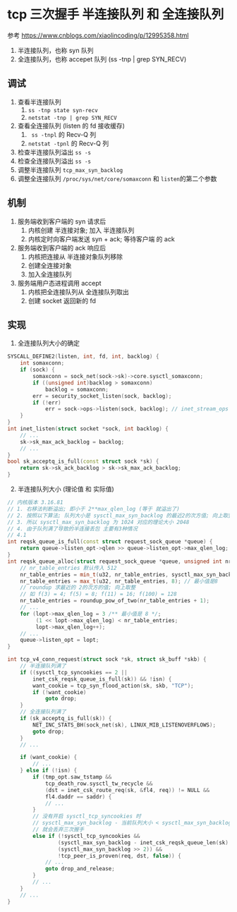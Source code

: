 # tcp 三次握手 半连接队列 和 全连接队列
参考 https://www.cnblogs.com/xiaolincoding/p/12995358.html
1. 半连接队列，也称 syn 队列
2. 全连接队列，也称 accepet 队列 (ss -tnp | grep SYN_RECV)

## 调试
1. 查看半连接队列
    1. `ss -tnp state syn-recv`
    2. `netstat -tnp | grep SYN_RECV`
2. 查看全连接队列 (listen 的 fd 接收缓存)
    1. ` ss -tnpl` 的 Recv-Q 列
    2. `netstat -tpnl` 的 Recv-Q 列
3. 检查半连接队列溢出 `ss -s`
4. 检查全连接队列溢出 `ss -s`
5. 调整半连接队列 `tcp_max_syn_backlog`
6. 调整全连接队列 `/proc/sys/net/core/somaxconn` 和 `listen`的第二个参数
 
## 机制
1. 服务端收到客户端的 syn 请求后
    1. 内核创建 半连接对象; 加入 半连接队列
    2. 内核定时向客户端发送 syn + ack; 等待客户端 的 ack
2. 服务端收到客户端的 ack 响应后
    1. 内核把连接从 半连接对象队列移除
    2. 创建全连接对象
    3. 加入全连接队列
3. 服务端用户态进程调用 accept
    1. 内核把全连接队列从 全连接队列取出
    2. 创建 socket 返回新的 fd

## 实现
1. 全连接队列大小的确定
```c++
SYSCALL_DEFINE2(listen, int, fd, int, backlog) {
    int somaxconn;
    if (sock) {
        somaxconn = sock_net(sock->sk)->core.sysctl_somaxconn;
        if ((unsigned int)backlog > somaxconn)
            backlog = somaxconn;
        err = security_socket_listen(sock, backlog);
        if (!err) 
            err = sock->ops->listen(sock, backlog); // inet_stream_ops .listen = inet_listen;
    }
}
int inet_listen(struct socket *sock, int backlog) {
    // ...
    sk->sk_max_ack_backlog = backlog;
    // ...
}
bool sk_acceptq_is_full(const struct sock *sk) {
    return sk->sk_ack_backlog > sk->sk_max_ack_backlog;
}
```
2. 半连接队列大小 (理论值 和 实际值)
```c++
// 内核版本 3.16.81
// 1. 右移法判断溢出; 即小于 2**max_qlen_log (等于 就溢出了)
// 2. 按照以下算法; 队列大小是 sysctl_max_syn_backlog 的最近2的次方值; 向上取整
// 3. 所以 sysctl_max_syn_backlog 为 1024 对应的理论大小 2048
// 4. 由于队列满了导致的半连接丢包 主要有3种情况
// 4.1 
int reqsk_queue_is_full(const struct request_sock_queue *queue) {
    return queue->listen_opt->qlen >> queue->listen_opt->max_qlen_log;
}
int reqsk_queue_alloc(struct request_sock_queue *queue, unsigned int nr_table_entries) {
    // nr_table_entries 默认传入 512
    nr_table_entries = min_t(u32, nr_table_entries, sysctl_max_syn_backlog);
    nr_table_entries = max_t(u32, nr_table_entries, 8); // 最小值是8
    // roundup 求最近的 2的次方的值; 向上取整
    // 如 f(3) = 4; f(5) = 8; f(11) = 16; f(100) = 128
    nr_table_entries = roundup_pow_of_two(nr_table_entries + 1);
    // ...
    for (lopt->max_qlen_log = 3 /** 最小值是 8 */;
         (1 << lopt->max_qlen_log) < nr_table_entries;
         lopt->max_qlen_log++);
    // ...
    queue->listen_opt = lopt;
}

int tcp_v4_conn_request(struct sock *sk, struct sk_buff *skb) {
    // 半连接队列满了
    if ((sysctl_tcp_syncookies == 2 ||
        inet_csk_reqsk_queue_is_full(sk)) && !isn) {
        want_cookie = tcp_syn_flood_action(sk, skb, "TCP");
        if (!want_cookie)
            goto drop;
    }
    // 全连接队列满了
    if (sk_acceptq_is_full(sk)) {
        NET_INC_STATS_BH(sock_net(sk), LINUX_MIB_LISTENOVERFLOWS);
        goto drop;
    }
    // ...

    if (want_cookie) {
        // ...
    } else if (!isn) {
        if (tmp_opt.saw_tstamp &&
            tcp_death_row.sysctl_tw_recycle &&
            (dst = inet_csk_route_req(sk, &fl4, req)) != NULL &&
            fl4.daddr == saddr) {
            // ...
        }
        // 没有开启 sysctl_tcp_syncookies 时
        // sysctl_max_syn_backlog - 当前队列大小 < sysctl_max_syn_backlog 的 1/4
        // 就会丢弃三次握手
        else if (!sysctl_tcp_syncookies &&
                (sysctl_max_syn_backlog - inet_csk_reqsk_queue_len(sk) <
                (sysctl_max_syn_backlog >> 2)) &&
                !tcp_peer_is_proven(req, dst, false)) {
            // ...
            goto drop_and_release;
        }
        // ...
    }
    // ...
}
```